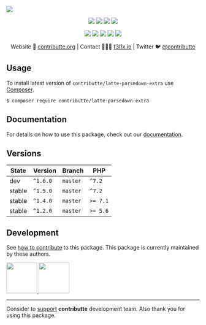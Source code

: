 ![](https://heatbadger.now.sh/github/readme/contributte/latte-parsedown-extra/)

<p align=center>
    <a href="https://github.com/contributte/latte-parsedown-extra/actions"><img src="https://badgen.net/github/checks/contributte/latte-parsedown-extra"></a>
    <a href="https://coveralls.io/r/contributte/latte-parsedown-extra"><img src="https://badgen.net/coveralls/c/github/contributte/latte-parsedown-extra"></a>
    <a href="https://packagist.org/packages/contributte/latte-parsedown-extra"><img src="https://badgen.net/packagist/dm/contributte/latte-parsedown-extra"></a>
    <a href="https://packagist.org/packages/contributte/latte-parsedown-extra"><img src="https://badgen.net/packagist/v/contributte/latte-parsedown-extra"></a>
</p>
<p align=center>
    <a href="https://packagist.org/packages/contributte/latte-parsedown-extra"><img src="https://badgen.net/packagist/php/contributte/latte-parsedown-extra"></a>
    <a href="https://github.com/contributte/latte-parsedown-extra"><img src="https://badgen.net/github/license/contributte/latte-parsedown-extra"></a>
    <a href="https://bit.ly/ctteg"><img src="https://badgen.net/badge/support/gitter/cyan"></a>
    <a href="https://bit.ly/cttfo"><img src="https://badgen.net/badge/support/forum/yellow"></a>
    <a href="https://contributte.org/partners.html"><img src="https://badgen.net/badge/sponsor/donations/F96854"></a>
</p>

<p align=center>
    Website 🚀 <a href="https://contributte.org">contributte.org</a> | Contact 👨🏻‍💻 <a href="https://f3l1x.io">f3l1x.io</a> | Twitter 🐦 <a href="https://twitter.com/contributte">@contributte</a>
</p>

## Usage

To install latest version of `contributte/latte-parsedown-extra` use [Composer](https://getcomposer.org).

```
$ composer require contributte/latte-parsedown-extra
```

## Documentation

For details on how to use this package, check out our [documentation](.docs).

## Versions

| State       | Version  | Branch   | PHP      |
|-------------|----------|----------|----------|
| dev         | `^1.6.0` | `master` | `^7.2`   |
| stable      | `^1.5.0` | `master` | `^7.2`   |
| stable      | `^1.4.0` | `master` | `>= 7.1` |
| stable      | `^1.2.0` | `master` | `>= 5.6` |

## Development

See [how to contribute](https://contributte.org) to this package. This package is currently maintained by these authors.

<a href="https://github.com/f3l1x">
    <img width="80" height="80" src="https://avatars.githubusercontent.com/f3l1x">
</a>
<a href="https://github.com/mabar">
    <img width="80" height="80" src="https://avatars.githubusercontent.com/mabar">
</a>

-----

Consider to [support](https://contributte.org/partners) **contributte** development team.
Also thank you for using this package.
